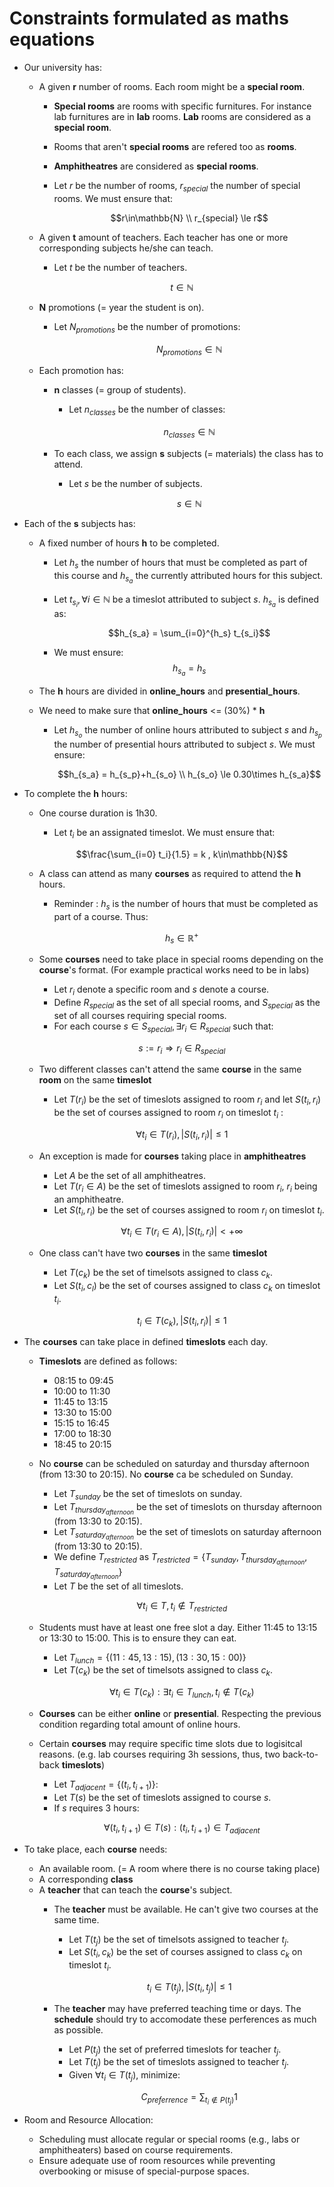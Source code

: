 # Constraints formulated as maths equations

- Our university has:
    - A given **r** number of rooms. Each room might be a **special room**.
        - **Special rooms** are rooms with specific furnitures. For instance lab furnitures are in **lab** rooms. **Lab** rooms are considered as a **special room**.
        - Rooms that aren't **special rooms** are refered too as **rooms**.
        - **Amphitheatres** are considered as **special rooms**.

        - Let $r$ be the number of rooms, $r_{special}$ the number of special rooms. We must ensure that:

            $$r\in\mathbb{N} \\  r_{special} \le r$$

    - A given **t** amount of teachers. Each teacher has one or more corresponding subjects he/she can teach.
        - Let $t$ be the number of teachers.

        $$t \in \mathbb{N}$$ 

    - **N** promotions (= year the student is on).
        - Let $N_{promotions}$ be the number of promotions: 
        
            $$N_{promotions} \in \mathbb{N}$$

    - Each promotion has:
        - **n** classes (= group of students).
            - Let $n_{classes}$ be the number of classes: 
            
            $$n_{classes} \in \mathbb{N}$$
            
        - To each class, we assign **s** subjects (= materials) the class has to attend.
            - Let $s$ be the number of subjects. 
                    
            $$s \in \mathbb{N}$$
              
- Each of the **s** subjects has:
    - A fixed number of hours **h** to be completed.

        - Let $h_s$ the number of hours that must be completed as part of this course and $h_{s_a}$ the currently attributed hours for this subject.

        - Let $t_{s_i} , \forall i \in \mathbb{N}$ be a timeslot attributed to subject $s$. $h_{s_a}$ is defined as:

            $$h_{s_a} = \sum_{i=0}^{h_s} t_{s_i}$$
        
        - We must ensure:
            $$h_{s_a} = h_s$$

    - The **h** hours are divided in **online_hours** and **presential_hours**.
    - We need to make sure that **online_hours** <= (30%) * **h**

        - Let $h_{s_o}$ the number of online hours attributed to subject $s$ and $h_{s_p}$ the number of presential hours attributed to subject $s$. We must ensure:

            $$h_{s_a} = h_{s_p}+h_{s_o} \\ h_{s_o} \le 0.30\times h_{s_a}$$
      
- To complete the **h** hours:
    - One course duration is 1h30.
        - Let $t_i$ be an assignated timeslot. We must ensure that:

        $$\frac{\sum_{i=0} t_i}{1.5} = k , k\in\mathbb{N}$$


    - A class can attend as many **courses** as required to attend the **h** hours.

        - Reminder : $h_s$ is the number of hours that must be completed as part of a course. Thus:

        $$h_s \in \mathbb{R}^+$$

    - Some **courses** need to take place in special rooms depending on the **course**'s format. (For example practical works need to be in labs)

        - Let $r_i$ denote a specific room and $s$ denote a course.
        - Define $R_{special}$ as the set of all special rooms, and $S_{special}$ as the set of all courses requiring special rooms.
        - For each course $s\in S_{special}, \exists r_i \in R_{special}$ such that:

        $$s := r_i \Longrightarrow r_i \in R_{special}$$

    - Two different classes can't attend the same **course** in the same **room** on the same **timeslot**
        - Let $T(r_i)$ be the set of timeslots assigned to room $r_i$ and let $S(t_i,r_i)$ be the set of courses assigned to room $r_i$ on timeslot $t_i$ :

        $$\forall t_i \in T(r_i), \left|S(t_i,r_i)\right| \le 1$$

    - An exception is made for **courses** taking place in **amphitheatres**
        - Let $A$ be the set of all amphitheatres.
        - Let $T(r_i \in A)$ be the set of timeslots assigned to room $r_i$, $r_i$ being an amphitheatre.
        - Let $S(t_i,r_i)$ be the set of courses assigned to room $r_i$ on timeslot $t_i$.

        $$\forall t_i \in T(r_i \in A), \left|S(t_i, r_i)\right| < +\infty$$

    - One class can't have two **courses** in the same **timeslot**
        - Let $T(c_k)$ be the set of timelsots assigned to class $c_k$.
        - Let $S(t_i,c_l)$ be the set of courses assigned to class $c_k$ on timeslot $t_i$.

        $$t_i \in T(c_k), \left|S(t_i,r_i)\right| \le 1$$
      
- The **courses** can take place in defined **timeslots** each day.
    - **Timeslots** are defined as follows:
        - 08:15 to 09:45
        - 10:00 to 11:30
        - 11:45 to 13:15
        - 13:30 to 15:00
        - 15:15 to 16:45
        - 17:00 to 18:30
        - 18:45 to 20:15
    - No **course** can be scheduled on saturday and thursday afternoon (from 13:30 to 20:15). No **course** ca be scheduled on Sunday.
        - Let $T_{sunday}$ be the set of timeslots on sunday.
        - Let $T_{thursday_{afternoon}}$ be the set of timeslots on thursday afternoon (from 13:30 to 20:15).
        - Let $T_{saturday_{afternoon}}$ be the set of timeslots on saturday afternoon (from 13:30 to 20:15).
        - We define $T_{restricted}$ as $T_{restricted} = \{T_{sunday},  T_{thursday_{afternoon}}, T_{saturday_{afternoon}}\}$
        - Let $T$ be the set of all timeslots.

        $$\forall t_i \in T , t_i \notin T_{restricted}$$

    - Students must have at least one free slot a day. Either 11:45 to 13:15 or 13:30 to 15:00. This is to ensure they can eat.
        - Let $T_{lunch} = \{(11:45, 13:15), (13:30, 15:00) \}$
        - Let $T(c_k)$ be the set of timelsots assigned to class $c_k$.

        $$\forall t_i \in T(c_k): \exists t_i \in T_{lunch}, t_i \notin T(c_k)$$

    - **Courses** can be either **online** or **presential**. Respecting the previous condition regarding total amount of online hours.
    - Certain **courses** may require specific time slots due to logisitcal reasons. (e.g. lab courses requiring 3h sessions, thus, two back-to-back **timeslots**)
        - Let $T_{adjacent} = \{(t_i, t_{i+1})\}$:
        - Let $T(s)$ be the set of timeslots assigned to course $s$. 
        - If $s$ requires 3 hours:

        $$\forall (t_i, t_{i+1}) \in T(s) : (t_i, t_{i+1}) \in T_{adjacent}$$
      
- To take place, each **course** needs:
    - An available room. (= A room where there is no course taking place)
    - A corresponding **class**
    - A **teacher** that can teach the **course**'s subject.
        - The **teacher** must be available. He can't give two courses at the same time.
            - Let $T(t_j)$ be the set of timelsots assigned to teacher $t_j$.
            - Let $S(t_i,c_k)$ be the set of courses assigned to class $c_k$ on timeslot $t_i$.

            $$t_i \in T(t_j), \left|S(t_i,t_j)\right| \le 1$$


        - The **teacher** may have preferred teaching time or days. The **schedule** should try to accomodate these perferences as much as possible.
            - Let $P(t_j)$ the set of preferred timeslots for teacher $t_j$. 
            - Let $T(t_j)$ be the set of timeslots assigned to teacher $t_j$.
            - Given $\forall t_i \in T(t_j)$, minimize:

            $$C_{preferrence} = \sum_{t_i \notin P(t_j)} 1$$

- Room and Resource Allocation:
    - Scheduling must allocate regular or special rooms (e.g., labs or amphitheaters) based on course requirements.
    - Ensure adequate use of room resources while preventing overbooking or misuse of special-purpose spaces.